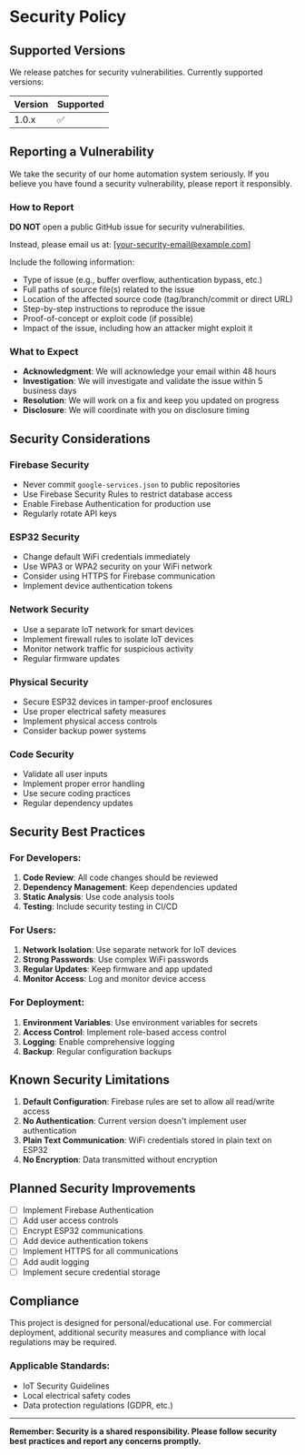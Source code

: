# Security Policy

## Supported Versions

We release patches for security vulnerabilities. Currently supported versions:

| Version | Supported          |
| ------- | ------------------ |
| 1.0.x   | :white_check_mark: |

## Reporting a Vulnerability

We take the security of our home automation system seriously. If you believe you have found a security vulnerability, please report it responsibly.

### How to Report

**DO NOT** open a public GitHub issue for security vulnerabilities.

Instead, please email us at: [your-security-email@example.com]

Include the following information:
- Type of issue (e.g., buffer overflow, authentication bypass, etc.)
- Full paths of source file(s) related to the issue
- Location of the affected source code (tag/branch/commit or direct URL)
- Step-by-step instructions to reproduce the issue
- Proof-of-concept or exploit code (if possible)
- Impact of the issue, including how an attacker might exploit it

### What to Expect

- **Acknowledgment**: We will acknowledge your email within 48 hours
- **Investigation**: We will investigate and validate the issue within 5 business days
- **Resolution**: We will work on a fix and keep you updated on progress
- **Disclosure**: We will coordinate with you on disclosure timing

## Security Considerations

### Firebase Security
- Never commit `google-services.json` to public repositories
- Use Firebase Security Rules to restrict database access
- Enable Firebase Authentication for production use
- Regularly rotate API keys

### ESP32 Security
- Change default WiFi credentials immediately
- Use WPA3 or WPA2 security on your WiFi network
- Consider using HTTPS for Firebase communication
- Implement device authentication tokens

### Network Security
- Use a separate IoT network for smart devices
- Implement firewall rules to isolate IoT devices
- Monitor network traffic for suspicious activity
- Regular firmware updates

### Physical Security
- Secure ESP32 devices in tamper-proof enclosures
- Use proper electrical safety measures
- Implement physical access controls
- Consider backup power systems

### Code Security
- Validate all user inputs
- Implement proper error handling
- Use secure coding practices
- Regular dependency updates

## Security Best Practices

### For Developers:
1. **Code Review**: All code changes should be reviewed
2. **Dependency Management**: Keep dependencies updated
3. **Static Analysis**: Use code analysis tools
4. **Testing**: Include security testing in CI/CD

### For Users:
1. **Network Isolation**: Use separate network for IoT devices
2. **Strong Passwords**: Use complex WiFi passwords
3. **Regular Updates**: Keep firmware and app updated
4. **Monitor Access**: Log and monitor device access

### For Deployment:
1. **Environment Variables**: Use environment variables for secrets
2. **Access Control**: Implement role-based access control
3. **Logging**: Enable comprehensive logging
4. **Backup**: Regular configuration backups

## Known Security Limitations

1. **Default Configuration**: Firebase rules are set to allow all read/write access
2. **No Authentication**: Current version doesn't implement user authentication
3. **Plain Text Communication**: WiFi credentials stored in plain text on ESP32
4. **No Encryption**: Data transmitted without encryption

## Planned Security Improvements

- [ ] Implement Firebase Authentication
- [ ] Add user access controls
- [ ] Encrypt ESP32 communications
- [ ] Add device authentication tokens
- [ ] Implement HTTPS for all communications
- [ ] Add audit logging
- [ ] Implement secure credential storage

## Compliance

This project is designed for personal/educational use. For commercial deployment, additional security measures and compliance with local regulations may be required.

### Applicable Standards:
- IoT Security Guidelines
- Local electrical safety codes
- Data protection regulations (GDPR, etc.)

---

**Remember: Security is a shared responsibility. Please follow security best practices and report any concerns promptly.**
